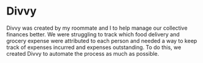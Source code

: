# Divvy
Divvy was created by my roommate and I to help manage our collective finances better. 
We were struggling to track which food delivery and grocery expense were attributed to each person and needed a way
to keep track of expenses incurred and expenses outstanding. To do this, we created Divvy to automate the process as
much as possible.
